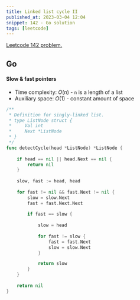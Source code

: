 ```yaml
---
title: Linked list cycle II
published_at: 2023-03-04 12:04
snippet: 142 - Go solution
tags: [leetcode]
---
```


[Leetcode 142 problem.](https://leetcode.com/problems/linked-list-cycle-ii/)

## Go

#### Slow & fast pointers

- Time complexity: $O(n)$ - `n` is a length of a list
- Auxiliary space: $O(1)$ - constant amount of space

```go
/**
 * Definition for singly-linked list.
 * type ListNode struct {
 *     Val int
 *     Next *ListNode
 * }
 */
func detectCycle(head *ListNode) *ListNode {
    
    if head == nil || head.Next == nil {
        return nil
    }
    
    slow, fast := head, head
   
    for fast != nil && fast.Next != nil {
        slow = slow.Next
        fast = fast.Next.Next
        
        if fast == slow {
            
            slow = head
            
            for fast != slow {
                fast = fast.Next
                slow = slow.Next    
            }

            return slow
        }
    }
    
    return nil
}
```